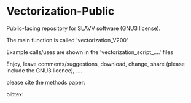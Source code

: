 # Vectorization-Public
Public-facing repository for SLAVV software (GNU3 license).

The main function is called 'vectorization_V200'

Example calls/uses are shown in the 'vectorization_script_....' files 

Enjoy, leave comments/suggestions, download, change, share (please include the GNU3 licence), ....

please cite the methods paper:

bibtex:

